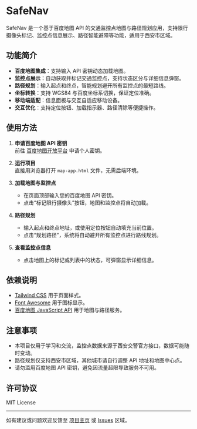 # SafeNav

SafeNav 是一个基于百度地图 API 的交通监控点地图与路径规划应用，支持限行摄像头标记、监控点信息展示、路径智能避障等功能，适用于西安市区域。

## 功能简介

- **百度地图集成**：支持输入 API 密钥动态加载地图。
- **监控点展示**：自动获取并标记交通监控点，支持状态区分与详细信息弹窗。
- **路径规划**：输入起点和终点，智能规划避开所有监控点的最短路线。
- **坐标转换**：支持 WGS84 与百度坐标系切换，保证定位准确。
- **移动端适配**：信息面板与交互自适应移动设备。
- **交互优化**：支持定位按钮、加载指示器、路径清除等便捷操作。

## 使用方法

1. **申请百度地图 API 密钥**  
   前往 [百度地图开放平台](https://lbsyun.baidu.com/) 申请个人密钥。

2. **运行项目**  
   直接用浏览器打开 `map-app.html` 文件，无需后端环境。

3. **加载地图与监控点**
   - 在页面顶部输入您的百度地图 API 密钥。
   - 点击“标记限行摄像头”按钮，地图和监控点将自动加载。

4. **路径规划**
   - 输入起点和终点地址，或使用定位按钮自动填充当前位置。
   - 点击“规划路径”，系统将自动避开所有监控点进行路线规划。

5. **查看监控点信息**
   - 点击地图上的标记或列表中的状态，可弹窗显示详细信息。

## 依赖说明

- [Tailwind CSS](https://tailwindcss.com/) 用于页面样式。
- [Font Awesome](https://fontawesome.com/) 用于图标显示。
- [百度地图 JavaScript API](https://lbsyun.baidu.com/index.php?title=jspopular) 用于地图与路径服务。

## 注意事项

- 本项目仅用于学习和交流，监控点数据来源于西安交警官方接口，数据可能随时变动。
- 路径规划仅支持西安市区域，其他城市请自行调整 API 地址和地图中心点。
- 请勿滥用百度地图 API 密钥，避免因流量超限导致服务不可用。

## 许可协议

MIT License

---
如有建议或问题欢迎反馈至 [项目主页](https://github.com/yourusername/safenav) 或 [Issues](https://github.com/yourusername/safenav/issues) 区域。